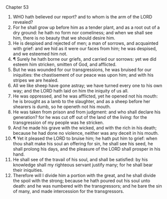

Chapter 53

1. WHO hath believed our report?  and to whom is the arm of the LORD revealed?
2. For he shall grow up before him as a tender plant, and as a root out of a dry ground: he hath no form nor comeliness; and when we shall see him, there is no beauty that we should desire him.
3. He is despised and rejected of men; a man of sorrows, and acquainted with grief: and we hid as it were our faces from him; he was despised, and we esteemed him not.
4. ¶ Surely he hath borne our griefs, and carried our sorrows: yet we did esteem him stricken, smitten of God, and afflicted.
5. But he was wounded for our transgressions, he was bruised for our iniquities: the chastisement of our peace was upon him; and with his stripes we are healed.
6. All we like sheep have gone astray; we have turned every one to his own way; and the LORD hath laid on him the iniquity of us all.
7. He was oppressed, and he was afflicted, yet he opened not his mouth: he is brought as a lamb to the slaughter, and as a sheep before her shearers is dumb, so he openeth not his mouth.
8. He was taken from prison and from judgment: and who shall declare his generation?  for he was cut off out of the land of the living: for the transgression of my people was he stricken.
9. And he made his grave with the wicked, and with the rich in his death; because he had done no violence, neither was any deceit in his mouth.
10. ¶ Yet it pleased the LORD to bruise him; he hath put him to grief: when thou shalt make his soul an offering for sin, he shall see his seed, he shall prolong his days, and the pleasure of the LORD shall prosper in his hand.
11. He shall see of the travail of his soul, and shall be satisfied: by his knowledge shall my righteous servant justify many; for he shall bear their iniquities.
12. Therefore will I divide him a portion with the great, and he shall divide the spoil with the strong; because he hath poured out his soul unto death: and he was numbered with the transgressors; and he bare the sin of many, and made intercession for the transgressors.
